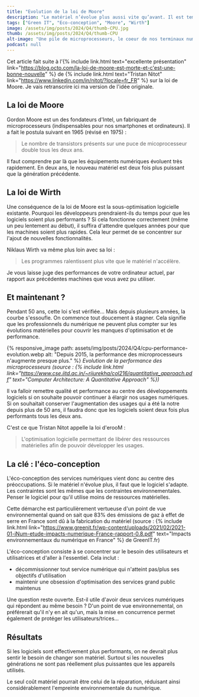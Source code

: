 ```yaml
---
title: "Evolution de la loi de Moore"
description: "Le matériel n’évolue plus aussi vite qu’avant. Il est temps de repenser notre manière de concevoir le numérique."
tags: ["Green IT", "Eco-conception", "Moore", "Wirth"]
image: /assets/img/posts/2024/Q4/thumb-CPU.jpg
thumb: /assets/img/posts/2024/Q4/thumb-CPU
alt-image: "Une pile de microprocesseurs, le coeur de nos terminaux numériques"
podcast: null
---
```


Cet article fait suite à l’{% include link.html text="excellente présentation" link="https://blog.octo.com/la-loi-de-moore-est-morte-et-c'est-une-bonne-nouvelle" %} de {% include link.html text="Tristan Nitot" link="https://www.linkedin.com/in/nitot/?locale=fr_FR" %} sur la loi de Moore. Je vais retranscrire ici ma version de l'idée originale.

## La loi de Moore

Gordon Moore est un des fondateurs d'Intel, un fabriquant de microprocesseurs (indispensables pour nos smartphones et ordinateurs). Il a fait le postula suivant en 1965 (révisé en 1975) :
> Le nombre de transistors présents sur une puce de micoprocesseur double tous les deux ans.

Il faut comprendre par là que les équipements numériques évoluent très rapidement. En deux ans, le nouveau matériel est deux fois plus puissant que la génération précédente. 

## La loi de Wirth

Une conséquence de la loi de Moore est la sous-optimisation logicielle existante. Pourquoi les développeurs prendraient-ils du temps pour que les logiciels soient plus performants ? Si cela fonctionne correctement (même un peu lentement au début), il suffira d'attendre quelques années pour que les machines soient plus rapides. Cela leur permet de se concentrer sur l'ajout de nouvelles fonctionnalités.

Niklaus Wirth va même plus loin avec sa loi : 
> Les programmes ralentissent plus vite que le matériel n'accélère.

Je vous laisse juge des performances de votre ordinateur actuel, par rapport aux précédentes machines que vous avez pu utiliser.

## Et maintenant ?

Pendant 50 ans, cette loi s'est vérifiée... Mais depuis plusieurs années, la courbe s'essoufle. On commence tout doucement à stagner.
Cela signifie que les professionnels du numérique ne peuvent plus compter sur les évolutions matérielles pour couvrir les manques d'optimisation et de performance.

{% responsive_image 
  path: assets/img/posts/2024/Q4/cpu-performance-evolution.webp 
  alt: "Depuis 2015, la performance des microprocesseurs n'augmente presque plus."
%}
*Evolution de la performance des microprocesseurs (source : {% include link.html link="https://www.cse.iitd.ac.in/~rijurekha/col216/quantitative_approach.pdf" text="Computer Architecture: A Quantitative Approach" %})*

Il va falloir remettre qualité et performance au centre des développements logiciels si on souhaite pouvoir continuer à élargir nos usages numériques. Si on souhaitait conserver l'augmentation des usages qui a été la notre depuis plus de 50 ans, il faudra donc que les logiciels soient deux fois plus performants tous les deux ans.

C'est ce que Tristan Nitot appelle la loi d'erooM :
> L'optimisation logicielle permettant de libérer des ressources matérielles afin de pouvoir développer les usages.

## La clé : l'éco-conception

L'éco-conception des services numériques vient donc au centre des préoccupations. Si le matériel n'évolue plus, il faut que le logiciel s'adapte. Les contraintes sont les mêmes que les contraintes environnementales. Penser le logiciel pour qu'il utilise moins de ressources matérielles.

Cette démarche est particulièrement vertueuse d'un point de vue environnemental quand on sait que 83% des émissions de gaz à effet de serre en France sont dû à la fabrication du matériel (source : {% include link.html link="https://www.greenit.fr/wp-content/uploads/2021/02/2021-01-iNum-etude-impacts-numerique-France-rapport-0.8.pdf" text="Impacts environnementaux du numérique en France" %} de GreenIT.fr)

L'éco-conception consiste à se concentrer sur le besoin des utilisateurs et utilisatrices et d'aller à l'essentiel. Cela inclut :
- décommissionner tout service numérique qui n'atteint pas/plus ses objectifs d'utilisation
- maintenir une obsession d'optimisation des services grand public maintenus

Une question reste ouverte. Est-il utile d'avoir deux services numériques qui répondent au même besoin ? D'un point de vue environnemental, on préférerait qu'il n'y en ait qu'un, mais la mise en concurrence permet également de protéger les utilisateurs/trices...


## Résultats

Si les logiciels sont effectivement plus performants, on ne devrait plus sentir le besoin de changer son matériel. Surtout si les nouvelles générations ne sont pas réellement plus puissantes que les appareils utilisés. 

Le seul coût matériel pourrait être celui de la réparation, réduisant ainsi considérablement l'empreinte environnementale du numérique.